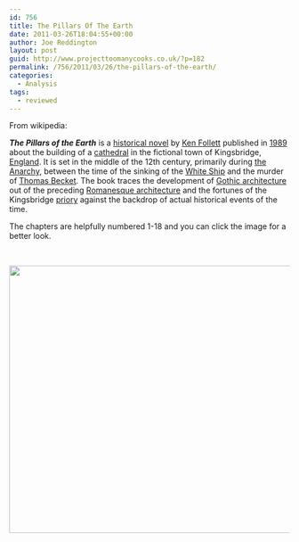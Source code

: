 ```yaml
---
id: 756
title: The Pillars Of The Earth
date: 2011-03-26T18:04:55+00:00
author: Joe Reddington
layout: post
guid: http://www.projecttoomanycooks.co.uk/?p=182
permalink: /756/2011/03/26/the-pillars-of-the-earth/
categories:
  - Analysis
tags:
  - reviewed
---
```

From wikipedia:

_**The Pillars of the Earth**_ is a [historical novel](http://en.wikipedia.org/wiki/Historical_novel) by [Ken Follett](http://en.wikipedia.org/wiki/Ken_Follett) published in [1989](http://en.wikipedia.org/wiki/1989_in_literature "1989 in literature") about the building of a [cathedral](http://en.wikipedia.org/wiki/Cathedral) in the fictional town of Kingsbridge, [England](http://en.wikipedia.org/wiki/England). It is set in the middle of the 12th century, primarily during [the Anarchy](http://en.wikipedia.org/wiki/The_Anarchy), between the time of the sinking of the [White Ship](http://en.wikipedia.org/wiki/White_Ship) and the murder of [Thomas Becket](http://en.wikipedia.org/wiki/Thomas_Becket). The book traces the development of [Gothic architecture](http://en.wikipedia.org/wiki/Gothic_architecture) out of the preceding [Romanesque architecture](http://en.wikipedia.org/wiki/Romanesque_architecture) and the fortunes of the Kingsbridge [priory](http://en.wikipedia.org/wiki/Priory) against the backdrop of actual historical events of the time.

The chapters are helpfully numbered 1-18 and you can click the image for a better look.

&nbsp;

[<img loading="lazy" class="aligncenter size-full wp-image-6599" src="http://joereddington.com/wp-content/uploads/2011/03/Dendrogram-2.png" alt="" width="900" height="480" srcset="https://joereddington.com/wp-content/uploads/2011/03/Dendrogram-2.png 900w, https://joereddington.com/wp-content/uploads/2011/03/Dendrogram-2-300x160.png 300w, https://joereddington.com/wp-content/uploads/2011/03/Dendrogram-2-768x410.png 768w" sizes="(max-width: 900px) 100vw, 900px" />](http://joereddington.com/wp-content/uploads/2011/03/Dendrogram-2.png)